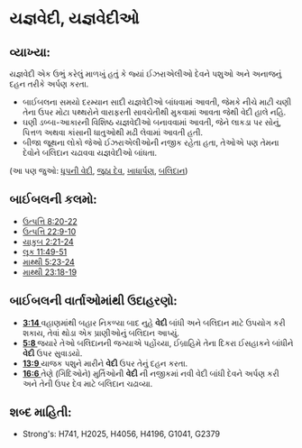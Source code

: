 # યજ્ઞવેદી, યજ્ઞવેદીઓ 

## વ્યાખ્યા: 

યજ્ઞવેદી એક ઉભું કરેલું માળખું હતું કે જ્યાં ઈઝરાએલીઓ દેવને પશુઓ અને અનાજનું દહન તરીકે અર્પણ કરતા.

* બાઈબલના સમયો દરમ્યાન સાદી યજ્ઞવેદીઓ બાંધવામાં આવતી, જેમકે નીચે માટી ચણી તેના ઉપર મોટા પથ્થરોને વારાફરતી સાવચેતીથી મુકવામાં આવતા જેથી વેદી હાલે નહિ.
* ઘણી ડબ્બા-આકારની વિશિષ્ઠ યજ્ઞવેદીઓ બનાવવામાં આવતી, જેને લાકડા પર સોનું, પિત્તળ અથવા કાંસાની ધાતુઓથી મઢી લેવામાં આવતી હતી.
* બીજા જૂથના લોકો જેઓ ઈઝરાએલીઓની નજીક રહેતા હતા, તેઓએ પણ તેમના દેવોને બલિદાન ચઢાવવા યજ્ઞવેદીઓ બાંધતા.

(આ પણ જુઓ: [ધૂપની વેદી](../other/altarofincense.md), [જૂઠા દેવ](../kt/falsegod.md), [ખાધાર્પણ](../other/grainoffering.md), [બલિદાન](../other/sacrifice.md))

## બાઈબલની કલમો: 

* [ઉત્પત્તિ 8:20-22](rc://gu/tn/help/gen/08/20)
* [ઉત્પત્તિ 22:9-10](rc://gu/tn/help/gen/22/09)
* [યાકુબ 2:21-24](rc://gu/tn/help/jas/02/21)
* [લૂક 11:49-51](rc://gu/tn/help/luk/11/49)
* [માથ્થી 5:23-24](rc://gu/tn/help/mat/05/23)
* [માથ્થી 23:18-19](rc://gu/tn/help/mat/23/18)

## બાઈબલની વાર્તાઓમાંથી ઉદાહરણો: 

* __[3:14 ](rc://gu/tn/help/obs/03/14)__ વહાણમાંથી બહાર નિકળ્યા બાદ નુહે __વેદી__ બાંધી  અને બલિદાન માટે ઉપયોગ કરી શકાય,  તેવાં થોડા એક પ્રાણીઓનું  બલિદાન આપ્યું.
* __[5:8 ](rc://gu/tn/help/obs/05/08)__ જયારે તેઓ બલિદાનની જગ્યાએ પહોંચ્યા, ઈબ્રાહિમે તેના દિકરા ઈસહાકને બાંધીને __વેદી__ ઉપર સુવાડયો.
* __[13:9 ](rc://gu/tn/help/obs/13/09)__  યાજક પશુને મારીને __વેદી__ ઉપર તેનું દહન કરતા.
* __[16:6 ](rc://gu/tn/help/obs/16/06)__  તેણે (ગિદિઓને) મુર્તિઓની __વેદી__ ની નજીકમાં નવી વેદી બાંધી દેવને અર્પણ કરી અને તેની ઉપર દેવ માટે બલિદાન ચઢાવ્યા.

## શબ્દ માહિતી: 

* Strong's: H741, H2025, H4056, H4196, G1041, G2379
